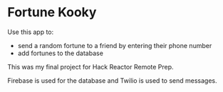 # Fortune Kooky

Use this app to:
 * send a random fortune to a friend by entering their phone number
 * add fortunes to the database

This was my final project for Hack Reactor Remote Prep.

Firebase is used for the database and Twilio is used to send messages.
